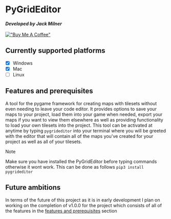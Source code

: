# PyGridEditor
***Developed by Jack Milner***
\
\
[!["Buy Me A Coffee"](https://www.buymeacoffee.com/assets/img/custom_images/orange_img.png)](https://buymeacoffee.com/jackmilner)

## Currently supported platforms
- [x] Windows
- [x] Mac
- [ ] Linux
## Features and prerequisites
A tool for the pygame framework for creating maps with tilesets without even needing to leave your code editor. It provides options to save your maps to your project, load them into your game when needed, export your maps if you want to view them elsewhere as well as providing functionality to load your own tilesets into the project. This tool can be activated at anytime by typing ```pygrideditor``` into your terminal where you will be greeted with the editor that will contain all of the maps you've created for your project as well as all of your tilesets.

> [!NOTE]
> Make sure you have installed the PyGridEditor before typing commands otherwise it wont work. This can be done as follows ```pip3 install pygrideditor```

## Future ambitions

In terms of the future of this project as it is in early development I plan on working on the completion of v1.0.0 for the project which consists of all of the features in the [features and prerequisites](https://github.com/JackMilner1/PyGridEditor/edit/main/README.md#features-and-prerequisites) section
